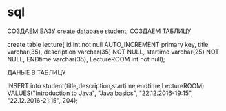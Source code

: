 # sql
СОЗДАЕМ БАЗУ
create database student;
СОЗДАЕМ ТАБЛИЦУ

create table lecture(
 id int not null AUTO_INCREMENT primary key,
 title varchar(35),
 description varchar(35) NOT NULL,
 startime varchar(25) NOT NULL,
 ENDtime varchar(35),
 LectureROOM int not null);
 
 ДАНЫЕ В ТАБЛИЦУ 
 
 INSERT into student(title,description,startime,endtime,LectureROOM)
      VALUES("Introduction to Java",
      "Java basics",
      "22.12.2016-19:15",
      "22.12.2016-21:15",
      204);
